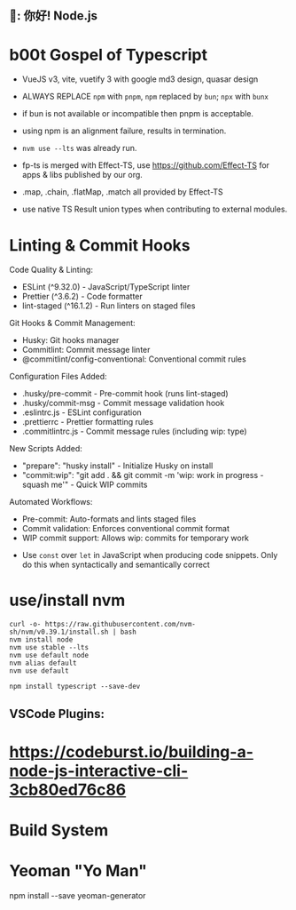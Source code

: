 
## 🦄: 你好! Node.js

# b00t Gospel of Typescript

- VueJS v3, vite, vuetify 3 with google md3 design, quasar design

- ALWAYS REPLACE `npm` with `pnpm`, `npm` replaced by `bun`; `npx` with `bunx`
- if bun is not available or incompatible then pnpm is acceptable.
- using npm is an alignment failure, results in termination.

- `nvm use --lts` was already run.


- fp-ts is merged with Effect-TS, use https://github.com/Effect-TS
for apps & libs published by our org.
- .map, .chain, .flatMap, .match all provided by Effect-TS
- use native TS Result union types when contributing to external modules.

# Linting & Commit Hooks
  Code Quality & Linting:

  - ESLint (^9.32.0) - JavaScript/TypeScript linter
  - Prettier (^3.6.2) - Code formatter
  - lint-staged (^16.1.2) - Run linters on staged files

  Git Hooks & Commit Management:

  - Husky: Git hooks manager
  - Commitlint: Commit message linter
  - @commitlint/config-conventional: Conventional commit rules

  Configuration Files Added:

  - .husky/pre-commit - Pre-commit hook (runs lint-staged)
  - .husky/commit-msg - Commit message validation hook
  - .eslintrc.js - ESLint configuration
  - .prettierrc - Prettier formatting rules
  - .commitlintrc.js - Commit message rules (including wip: type)

  New Scripts Added:

  - "prepare": "husky install" - Initialize Husky on install
  - "commit:wip": "git add . && git commit -m 'wip: work in progress - squash me'" - Quick WIP commits

  Automated Workflows:

  - Pre-commit: Auto-formats and lints staged files
  - Commit validation: Enforces conventional commit format
  - WIP commit support: Allows wip: commits for temporary work

* Use `const` over `let` in JavaScript when producing code snippets. Only do this when syntactically and semantically correct


# use/install nvm
```
curl -o- https://raw.githubusercontent.com/nvm-sh/nvm/v0.39.1/install.sh | bash
nvm install node
nvm use stable --lts
nvm use default node
nvm alias default
nvm use default

npm install typescript --save-dev
```

## VSCode Plugins:
# https://codeburst.io/building-a-node-js-interactive-cli-3cb80ed76c86

# Build System
# Yeoman "Yo Man"

npm install --save yeoman-generator
